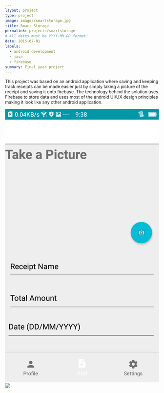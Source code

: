 ```yaml
---
layout: project
type: project
image: images/smartstorage.jpg
title: Smart Storage
permalink: projects/smartstorage
# All dates must be YYYY-MM-DD format!
date: 2015-07-01
labels:
  - android development
  - java
  - firebase
summary: Final year project.
---
```


This project was based on an android application where saving and keeping track receipts can be made easier just by simply taking a picture of the receipt and saving it onto firebase. The technology behind the solution uses Firebase to store data and uses most of the android UI/UX design principles making it look like any other android application.


<div class="ui small rounded images">
  <img class="ui image" src="../images/Add.png">
  <img class="ui image" src="../images/Login.jpg">
</div>




